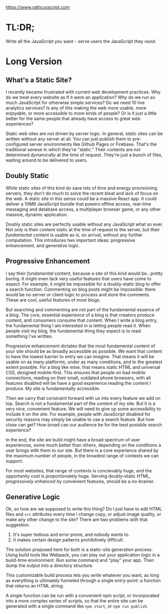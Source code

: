 https://www.ratticusscript.com

# TL:DR;
Write all the JavaScript you want - serve users the JavaScript they _need_.

# Long Version
## What's a Static Site?
I recently became frustrated with current web development practices. Why do we treat every website as if it were an application? Why do we run so much JavaScript for otherwise simple services? Do we need 10 live analytics services? Is any of this making the web more usable, more enjoyable, or more accessible to more kinds of people? Or is it just a little better for the same people that already have access to great web experiences?

Static web sites are not driven by server logic. In general, static sites can be written without any server at all. You can just publish them to pre-configured server environments like Github Pages or Firebase. That's the traditional senese in which they're "static." Their contents are not determined _dynamically_ at the time of request. They're just a bunch of files, waiting around to be delivered to users.

## Doubly Static
While static sites of this kind do save lots of time and energy provisioning servers, they don't do much to solve the recent bloat and lack of focus on the web. A static site in this sense could be a massive React app. It could deliver a 10MB JavaScript bundle that powers offline access, real-time messaging and database access, a multiplayer browser game, or any other massive, dynamic application.

Doubly static sites are perfectly usable without any JavaScript what so ever. Not only is their content static at the time of request to the server, but their _fundamental_ content is usable as is, on arrival, without any further computation. This introduces two important ideas: progressive enhancement, and generative logic.

## Progressive Enhancement
I say their _fundamental_ content, because a site of this kind would be...pretty boring. It might even lack very useful features that users have come to expect. For example, it might be impossible for a doubly-static blog to offer a search function. Commenting on blog posts might be impossible: there would be no server *or* client logic to process and store the comments. These are cool, useful features of most blogs.

But searching and commenting are not part of the fundamental essence of a blog. The core, essential experience of a blog is that creators produce content, and consumers consume that content. When I write a blog entry, the fundamental thing I am interested in is letting people read it. When people visit my blog, the fundamental thing they expect is to read something I've written.

Progressive enhancement dictates that the most fundamental content of your site should be as broadly accessible as possible. We want that content to have the lowest barrier to entry we can imagine. That means it will be usable on as many platforms, under as many conditions, and to the greatest extent possible. For a blog like mine, that means static HTML and universal CSS, designed mobile-first. This ensures that people on bad mobile connections, reading on their small, outdated phone browsers, with all features disabled will be have a good experience reading the content I produce. My site is fundamentally accessible.

Then we carry that constraint forward with us into every feature we add on top. Search is not a fundamental part of the content of my site. But it is a very nice, convenient feature. We will need to give up some accessibility to include it on the site. For example, people with JavaScript disabled for security reasons may simply be unable to use a search feature. But how close can get? How broad can our audience be for the best posisble search experience?

In the end, the site we build might have a broad spectrum of user experiences, some much better than others, depending on the conditions a user brings with them to our site. But there is a core experience shared by the maximum number of people, in the broadest range of contexts we can support.

For most websites, that range of contexts is concievably huge, and the opportunity cost is proportionately huge. Serving doubly-static HTML, _progressively enhanced_ by convenient features, should be a no-brainer.

## Generative Logic
Ok, so how are we supposed to write this thing? Do I just have to edit HTML files and `src` attributes every time I change copy, or adjust image quality, or make any other change to the site? There are two problems with that suggestion.  
1. It's super tedious and error prone, and nobody wants to.  
2. It makes certain design patterns prohibitively difficult.  

The solution proposed here for both is a static-site generation process. Using build tools like Webpack, you can play out your application logic in a build-time environment. Run some command and "play" your app. Then dump the output into a directory structure.

This customizable build process lets you write whatever you want, as long as everything is ultimately funneled through a single entry-point: a function that returns an HTML string.

A single function can be run with a convenient npm script, or incorporated into a more complex series of scripts, so that the entire site can be generated with a single command like `npm start`, or `npm run publish`.

